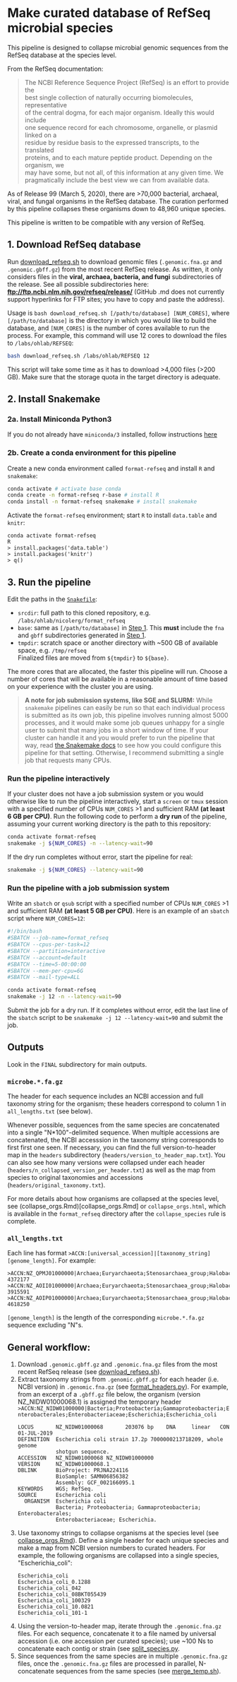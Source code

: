 # Make curated database of RefSeq microbial species 
This pipeline is designed to collapse microbial genomic sequences from the RefSeq database at the species level.  

From the RefSeq documentation:   
>The NCBI Reference Sequence Project (RefSeq) is an effort to provide the   
>best single collection of naturally occurring biomolecules, representative  
>of the central dogma, for each major organism. Ideally this would include   
>one sequence record for each chromosome, organelle, or plasmid linked on a   
>residue by residue basis to the expressed transcripts, to the translated   
>proteins, and to each mature peptide product. Depending on the organism, we   
>may have some, but not all, of this information at any given time. We   
>pragmatically include the best view we can from available data.  

As of Release 99 (March 5, 2020), there are >70,000 bacterial, archaeal, viral, and fungal organisms in the RefSeq database. The curation performed by this pipeline collapses these organisms down to 48,960 unique species.  

This pipeline is written to be compatible with any version of RefSeq.  

## 1. Download RefSeq database
Run [download_refseq.sh](download_refseq.sh) to download genomic files (`.genomic.fna.gz` and `.genomic.gbff.gz`) from the most recent RefSeq release. As written, it only considers files in the **viral, archaea, bacteria, and fungi** subdirectories of the release. See all possible subdirectories here: **ftp://ftp.ncbi.nlm.nih.gov/refseq/release/** (GitHub .md does not currently support hyperlinks for FTP sites; you have to copy and paste the address).

Usage is `bash download_refseq.sh [/path/to/database] [NUM_CORES]`, where `[/path/to/database]` is the directory in which you would like to build the database, and `[NUM_CORES]` is the number of cores available to run the process. For example, this command will use 12 cores to download the files to `/labs/ohlab/REFSEQ`: 
```bash
bash download_refseq.sh /labs/ohlab/REFSEQ 12
```

This script will take some time as it has to download >4,000 files (>200 GB). Make sure that the storage quota in the target directory is adequate. 

## 2. Install Snakemake 
### 2a. Install Miniconda Python3  
If you do not already have `miniconda/3` installed, follow instructions [here](https://conda.io/en/latest/miniconda.html)
### 2b. Create a conda environment for this pipeline  
Create a new conda environment called `format-refseq` and install `R` and `snakemake`:
```bash
conda activate # activate base conda 
conda create -n format-refseq r-base # install R
conda install -n format-refseq snakemake # install snakemake 
```
Activate the `format-refseq` environment; start `R` to install `data.table` and `knitr`:
```
conda activate format-refseq
R 
> install.packages('data.table')
> install.packages('knitr')
> q()
```

## 3. Run the pipeline 
Edit the paths in the [`Snakefile`](Snakefile):
- `srcdir`: full path to this cloned repository, e.g. `/labs/ohlab/nicolerg/format_refseq`
- `base`: same as `[/path/to/database]` in [Step 1](#1-download-refseq-database). This **must** include the `fna` and `gbff` subdirectories generated in [Step 1](#1-download-refseq-database). 
- `tmpdir`: scratch space or another directory with \~500 GB of available space, e.g. `/tmp/refseq`  
Finalized files are moved from `${tmpdir}` to `${base}`.  

The more cores that are allocated, the faster this pipeline will run. Choose a number of cores that will be available in a reasonable amount of time based on your experience with the cluster you are using. 

> **A note for job submission systems, like SGE and SLURM:** While `snakemake` pipelines can easily be run so that each individual process is submitted as its own job, this pipeline involves running almost 5000 processes, and it would make some job queues unhappy for a single user to submit that many jobs in a short window of time. If your cluster can handle it and you would prefer to run the pipeline that way, read [the Snakemake docs](https://snakemake.readthedocs.io/en/v5.1.4/executable.html#cluster-execution) to see how you could configure this pipeline for that setting. Otherwise, I recommend submitting a single job that requests many CPUs. 

### Run the pipeline interactively 
If your cluster does not have a job submission system or you would otherwise like to run the pipeline interactively, start a `screen` or `tmux` session with a specified number of CPUs `NUM_CORES` >1 and sufficient RAM **(at least 6 GB per CPU)**. Run the following code to perform a **dry run** of the pipeline, assuming your current working directory is the path to this repository:
```bash
conda activate format-refseq
snakemake -j ${NUM_CORES} -n --latency-wait=90
```

If the dry run completes without error, start the pipeline for real:
```bash 
snakemake -j ${NUM_CORES} --latency-wait=90
```
### Run the pipeline with a job submission system 
Write an `sbatch` or `qsub` script with a specified number of CPUs `NUM_CORES` >1 and sufficient RAM **(at least 5 GB per CPU)**. Here is an example of an `sbatch` script where `NUM_CORES=12`:
```bash
#!/bin/bash
#SBATCH --job-name=format_refseq
#SBATCH --cpus-per-task=12
#SBATCH --partition=interactive
#SBATCH --account=default
#SBATCH --time=5-00:00:00
#SBATCH --mem-per-cpu=6G
#SBATCH --mail-type=ALL

conda activate format-refseq
snakemake -j 12 -n --latency-wait=90
```
Submit the job for a dry run. If it completes without error, edit the last line of the `sbatch` script to be `snakemake -j 12 --latency-wait=90` and submit the job. 

## Outputs
Look in the `FINAL` subdirectory for main outputs. 

### `microbe.*.fa.gz`
The header for each sequence includes an NCBI accession and full taxonomy string for the organism; these headers correspond to column 1 in `all_lengths.txt` (see below).  

Whenever possible, sequences from the same species are concatenated into a single "N\*100"-delimited sequence. When multiple accessions are concatenated, the NCBI accesssion in the taxonomy string corresponds to first first one seen. If necessary, you can find the full version-to-header map in the `headers` subdirectory (`headers/version_to_header_map.txt`). You can also see how many versions were collapsed under each header (`headers/n_collapsed_version_per_header.txt`) as well as the map from species to original taxonomies and accessions (`headers/original_taxonomy.txt`). 

For more details about how organisms are collapsed at the species level, see (collapse_orgs.Rmd)[collapse_orgs.Rmd] or `collapse_orgs.html`, which is available in the `format_refseq` directory after the `collapse_species` rule is complete. 

### `all_lengths.txt`
Each line has format `>ACCN:[universal_accession]|[taxonomy_string] [genome_length]`. For example:
```
>ACCN:NZ_QPMJ01000000|Archaea;Euryarchaeota;Stenosarchaea_group;Halobacteria;Halobacteriales;Halobacteriaceae;Halorussus;Halorussus_rarus 4372177
>ACCN:NZ_AOII01000000|Archaea;Euryarchaeota;Stenosarchaea_group;Halobacteria;Natrialbales;Natrialbaceae;Natrinema;Natrinema_pallidum  3915591
>ACCN:NZ_AOIP01000000|Archaea;Euryarchaeota;Stenosarchaea_group;Halobacteria;Natrialbales;Natrialbaceae;Natrialba;Natrialba_aegyptia  4618250
```
`[genome_length]` is the length of the corresponding `microbe.*.fa.gz` sequence excluding "N"s. 

## General workflow:
1. Download `.genomic.gbff.gz` and `.genomic.fna.gz` files from the most recent RefSeq release (see [download_refseq.sh](download_refseq.sh)). 
2. Extract taxonomy strings from `.genomic.gbff.gz` for each header (i.e. NCBI version) in `.genomic.fna.gz` (see [format_headers.py](format_headers.py)). For example, from an excerpt of a `.gbff.gz` file below, the organism (version NZ_NIDW01000068.1) is assigned the temporary header `>ACCN:NZ_NIDW01000000|Bacteria;Proteobacteria;Gammaproteobacteria;Enterobacterales;Enterobacteriaceae;Escherichia;Escherichia_coli`  
      ```
      LOCUS       NZ_NIDW01000068       203076 bp    DNA     linear   CON 01-JUL-2019
      DEFINITION  Escherichia coli strain 17.2p 7000000213718209, whole genome
                  shotgun sequence.
      ACCESSION   NZ_NIDW01000068 NZ_NIDW01000000
      VERSION     NZ_NIDW01000068.1
      DBLINK      BioProject: PRJNA224116
                  BioSample: SAMN06856382
                  Assembly: GCF_002166095.1
      KEYWORDS    WGS; RefSeq.
      SOURCE      Escherichia coli
        ORGANISM  Escherichia coli
                  Bacteria; Proteobacteria; Gammaproteobacteria; Enterobacterales;
                  Enterobacteriaceae; Escherichia.
      ```
3. Use taxonomy strings to collapse organisms at the species level (see [collapse_orgs.Rmd](collapse_orgs.Rmd)). Define a single header for each unique species and make a map from NCBI version numbers to curated headers. For example, the following organisms are collapsed into a single species, "Escherichia_coli":  
      ```
      Escherichia_coli      
      Escherichia_coli_0.1288    
      Escherichia_coli_042   
      Escherichia_coli_08BKT055439   
      Escherichia_coli_100329   
      Escherichia_coli_10.0821   
      Escherichia_coli_101-1   
      ```
4. Using the version-to-header map, iterate through the `.genomic.fna.gz` files. For each sequence, concatenate it to a file named by universal accession (i.e. one accession per curated species); use ~100 Ns to concatenate each contig or strain (see [split_species.py](split_species.py).    
5. Since sequences from the same species are in multiple `.genomic.fna.gz` files, once the `.genomic.fna.gz` files are processed in parallel, N-concatenate sequences from the same species (see [merge_temp.sh](merge_temp.sh)). 

